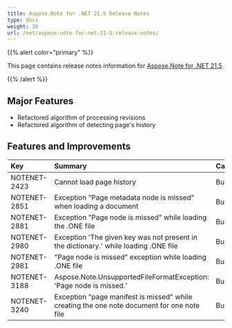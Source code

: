 ```yaml
---
title: Aspose.Note for .NET 21.5 Release Notes
type: docs
weight: 38
url: /net/aspose-note-for-net-21-5-release-notes/
---
```


{{% alert color="primary" %}} 

This page contains release notes information for [Aspose.Note for .NET 21.5](https://downloads.aspose.com/note/net/new-releases/aspose.note-for-.net-21.5/).

{{% /alert %}} 
## **Major Features**
- Refactored algorithm of processing revisions
- Refactored algorithm of detecting page's history
## **Features and Improvements**

|**Key**|**Summary**|**Category**|
| :- | :- | :- |
|NOTENET-2423|Cannot load page history|Bug|
|NOTENET-2851|Exception "Page metadata node is missed" when loading a document|Bug|
|NOTENET-2881|Exception "Page node is missed" while loading the .ONE file|Bug|
|NOTENET-2980|Exception 'The given key was not present in the dictionary.' while loading .ONE file|Bug|
|NOTENET-2981|"Page node is missed" exception while loading .ONE file|Bug|
|NOTENET-3188|Aspose.Note.UnsupportedFileFormatException: 'Page node is missed.'|Bug|
|NOTENET-3240|Exception "page manifest is missed" while creating the one note document for one note file|Bug|
